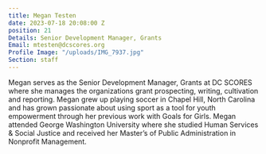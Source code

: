 ```yaml
---
title: Megan Testen
date: 2023-07-18 20:08:00 Z
position: 21
Details: Senior Development Manager, Grants
Email: mtesten@dcscores.org
Profile Image: "/uploads/IMG_7937.jpg"
Section: staff
---
```


Megan serves as the Senior Development Manager, Grants at DC SCORES where she manages the organizations grant prospecting, writing, cultivation and reporting. Megan grew up playing soccer in Chapel Hill, North Carolina and has grown passionate about using sport as a tool for youth empowerment through her previous work with Goals for Girls. Megan attended George Washington University where she studied Human Services & Social Justice and received her Master’s of Public Administration in Nonprofit Management.